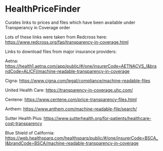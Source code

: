 # HealthPriceFinder
Curates links to prices and files which have been available under Transperancy in Coverage order


Lots of these links were taken from Redcross here: https://www.redcross.org/faq/transparency-in-coverage.html

Links to download files from major insurance providers:

Aetna: https://health1.aetna.com/app/public/#/one/insurerCode=AETNACVS_I&brandCode=ALICFI/machine-readable-transparency-in-coverage

Cigna: https://www.cigna.com/legal/compliance/machine-readable-files

United Health Care: https://transparency-in-coverage.uhc.com/

Centene: https://www.centene.com/price-transparency-files.html

Anthem: https://www.anthem.com/machine-readable-file/search/

Sutter Health Plus: https://www.sutterhealth.org/for-patients/healthcare-cost-transparency

Blue Shield of California: https://web.healthsparq.com/healthsparq/public/#/one/insurerCode=BSCA_I&brandCode=BSCA/machine-readable-transparency-in-coverage
